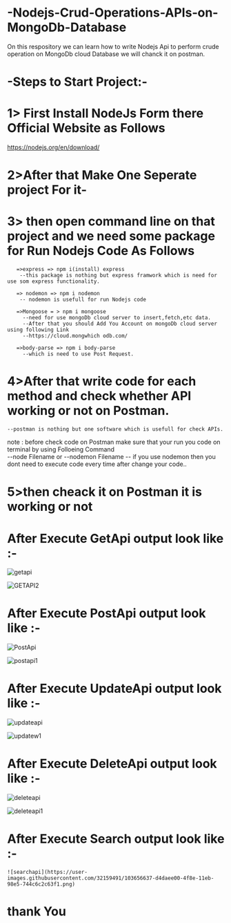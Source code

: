 # -Nodejs-Crud-Operations-APIs-on-MongoDb-Database
 On  this respository we can learn how to write Nodejs Api to perform crude operation on MongoDb cloud Database we will chanck it on postman.  
 
 # -Steps to Start Project:-  
 
# 1> First Install NodeJs Form there Official Website as Follows  
 https://nodejs.org/en/download/  
 
 # 2>After that Make One Seperate project For it-  
 
# 3> then open command line on that project and we need some package for Run Nodejs Code As Follows  
       
       =>express => npm i(install) express   
        --this package is nothing but express framwork which is need for use som express functionality.  
       
       => nodemon => npm i nodemon 
        -- nodemon is usefull for run Nodejs code 
       
       =>Mongoose = > npm i mongoose 
         --need for use mongoDb cloud server to insert,fetch,etc data.
         --After that you should Add You Account on mongoDb cloud server using following Link
         --https://cloud.mongwhich odb.com/  
       
       =>body-parse => npm i body-parse
         --which is need to use Post Request.
         
 
 # 4>After that write code for each method and check whether API working or not on Postman.
    --postman is nothing but one software which is usefull for check APIs.
    
  note : before check code on Postman make sure that your run you code on terminal by using Folloeing Command  
    --node Filename or
    --nodemon Filename
    -- if you use nodemon then you dont need to execute code every time after change your code..
    
    
 #  5>then cheack it on Postman it is working or not
   
   
   # After Execute GetApi output look like :-
   
   ![getapi](https://user-images.githubusercontent.com/32159491/103656612-d0163a00-4f8e-11eb-8a72-c8856e6f6ea1.png)  
   
   ![GETAPI2](https://user-images.githubusercontent.com/32159491/103656617-d1dffd80-4f8e-11eb-8c5c-769b7a0d489d.png)  
   
   # After Execute PostApi output look like :-  
    
   ![PostApi](https://user-images.githubusercontent.com/32159491/103656625-d3112a80-4f8e-11eb-8f0b-e5fe291ff396.png)  
   
   ![postapi1](https://user-images.githubusercontent.com/32159491/103656630-d3a9c100-4f8e-11eb-80a8-7c997adf2b62.png)  
   
   
   # After Execute UpdateApi output look like :-   
    
   ![updateapi](https://user-images.githubusercontent.com/32159491/103656638-d60c1b00-4f8e-11eb-904d-d4957d0e4f85.png)  
     
   ![updatew1](https://user-images.githubusercontent.com/32159491/103656594-cbea1c80-4f8e-11eb-9c80-b16c12e55b62.png)     
     
   # After Execute DeleteApi output look like :-   
     
   ![deleteapi](https://user-images.githubusercontent.com/32159491/103656603-ce4c7680-4f8e-11eb-9fa1-6105a1602a39.png)  
   
   ![deleteapi1](https://user-images.githubusercontent.com/32159491/103656608-cf7da380-4f8e-11eb-81dc-0674553a7d76.png)  
     
   
   # After Execute Search output look like :-   
   
    ![searchapi](https://user-images.githubusercontent.com/32159491/103656637-d4daee00-4f8e-11eb-98e5-744c6c2c63f1.png)
    
    
    
    
    
    
     
      
     
    
    
   # thank You
   
   
   
         
         
         
       
       
       
       
 
